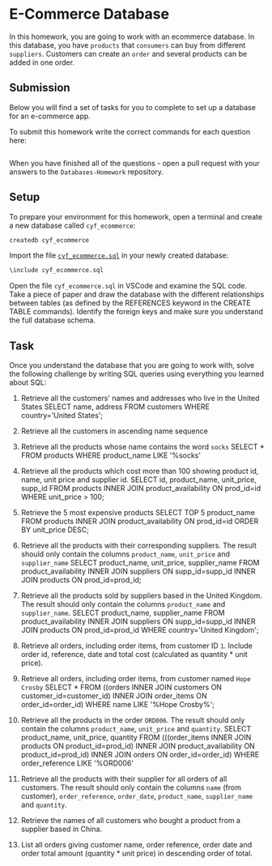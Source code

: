 # E-Commerce Database

In this homework, you are going to work with an ecommerce database. In this database, you have `products` that `consumers` can buy from different `suppliers`. Customers can create an `order` and several products can be added in one order.

## Submission

Below you will find a set of tasks for you to complete to set up a database for an e-commerce app.

To submit this homework write the correct commands for each question here:
```sql


```

When you have finished all of the questions - open a pull request with your answers to the `Databases-Homework` repository.

## Setup

To prepare your environment for this homework, open a terminal and create a new database called `cyf_ecommerce`:

```sql
createdb cyf_ecommerce
```

Import the file [`cyf_ecommerce.sql`](./cyf_ecommerce.sql) in your newly created database:

```sql
\include cyf_ecommerce.sql
```

Open the file `cyf_ecommerce.sql` in VSCode and examine the SQL code. Take a piece of paper and draw the database with the different relationships between tables (as defined by the REFERENCES keyword in the CREATE TABLE commands). Identify the foreign keys and make sure you understand the full database schema.

## Task

Once you understand the database that you are going to work with, solve the following challenge by writing SQL queries using everything you learned about SQL:

1. Retrieve all the customers' names and addresses who live in the United States
SELECT name, address FROM customers WHERE country='United States';

2. Retrieve all the customers in ascending name sequence
 

3. Retrieve all the products whose name contains the word `socks`
SELECT * FROM products WHERE product_name LIKE '%socks'

4. Retrieve all the products which cost more than 100 showing product id, name, unit price and supplier id.
SELECT id, product_name, unit_price, supp_id FROM products INNER JOIN product_availability ON prod_id=id WHERE unit_price > 100;

5. Retrieve the 5 most expensive products
SELECT TOP 5 product_name FROM products INNER JOIN product_availability ON prod_id=id ORDER BY unit_price DESC;

6. Retrieve all the products with their corresponding suppliers. The result should only contain the columns `product_name`, `unit_price` and `supplier_name`
SELECT product_name, unit_price, supplier_name FROM product_availability INNER JOIN suppliers ON supp_id=supp_id INNER JOIN products ON prod_id=prod_id;

7. Retrieve all the products sold by suppliers based in the United Kingdom. The result should only contain the columns `product_name` and `supplier_name`.
 SELECT product_name, supplier_name FROM product_availability INNER JOIN suppliers ON supp_id=supp_id INNER JOIN products ON prod_id=prod_id WHERE country='United Kingdom';

8. Retrieve all orders, including order items, from customer ID `1`. Include order id, reference, date and total cost (calculated as quantity * unit price).


9. Retrieve all orders, including order items, from customer named `Hope Crosby`
SELECT * FROM ((orders INNER JOIN customers ON customer_id=customer_id) INNER JOIN order_items ON order_id=order_id) WHERE name LIKE '%Hope Crosby%';

10. Retrieve all the products in the order `ORD006`. The result should only contain the columns `product_name`, `unit_price` and `quantity`.
SELECT product_name, unit_price, quantity FROM (((order_items INNER JOIN products ON product_id=prod_id) INNER JOIN product_availability ON product_id=prod_id) INNER JOIN orders ON order_id=order_id) WHERE order_reference LIKE '%ORD006'

11. Retrieve all the products with their supplier for all orders of all customers. The result should only contain the columns `name` (from customer), `order_reference`, `order_date`, `product_name`, `supplier_name` and `quantity`.

12. Retrieve the names of all customers who bought a product from a supplier based in China.
13. List all orders giving customer name, order reference, order date and order total amount (quantity * unit price) in descending order of total.

